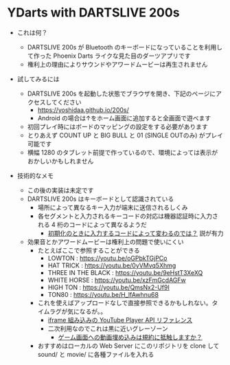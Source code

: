 ﻿# YDarts with DARTSLIVE 200s

* これは何？
    * DARTSLIVE 200s が Bluetooth のキーボードになっていることを利用して作った Phoenix Darts ライクな見た目のダーツアプリです
    * 権利上の理由によりサウンドやアワードムービーは再生されません

* 試してみるには
    * DARTSLIVE 200s を起動した状態でブラウザを開き、下記のページにアクセスしてください
        * https://yoshidaa.github.io/200s/
        * Android の場合は↑をホーム画面に追加すると全画面で遊べます
    * 初回プレイ時にはボードのマッピングの設定をする必要があります
    * とりあえず COUNT UP と BIG BULL と 01 (SINGLE OUTのみ) がプレイ可能です
    * 横幅 1280 のタブレット前提で作っているので、環境によっては表示がおかしいかもしれません

* 技術的なメモ
    * この後の実装は未定です
    * DARTSLIVE 200s はキーボードとして認識されている
        * 場所によって異なるキー入力が端末に送信されるしくみ
        * 各セグメントと入力されるキーコードの対応は機器認証時に入力される 4 桁のコードによって異なるようだ
            * [初期化のときに入力するコードによって変わるのでは？](https://twitter.com/NAOKI_MIKUMA/status/1252665579464355841?s=20) 説が有力
    * 効果音とかアワードムービーは権利上の問題で使いにくい
        * たとえばここで参照することができる
            * LOWTON : https://youtu.be/oGPbkTGjPCo
            * HAT TRICK : https://youtu.be/0yVMvq5Xhmg
            * THREE IN THE BLACK : https://youtu.be/9eHstT3XeXQ
            * WHITE HORSE : https://youtu.be/xzFmGcdAGFw
            * HIGH TON : https://youtu.be/QmsNx2-Uf9I
            * TON80 : https://youtu.be/H_lfAwhnu68
        * これを使えばアップロードなしで直接参照できるかもしれない。タイムラグが気になるが。。
            * [iframe 組み込みの YouTube Player API リファレンス](https://developers.google.com/youtube/iframe_api_reference?hl=ja#Loading_a_Video_Player)
            * 二次利用なのでこれは黒に近いグレーゾーン
                * [ゲーム画面への動画埋め込みは規約に抵触しますか？](https://support.google.com/youtube/thread/12918728?hl=ja)
        * おすすめはローカルの Web Server にこのリポジトリを clone して sound/ と movie/ に各種ファイルを入れる
